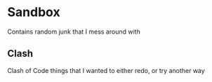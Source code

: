 # Sandbox
Contains random junk that I mess around with

## Clash
Clash of Code things that I wanted to either redo, or try another way